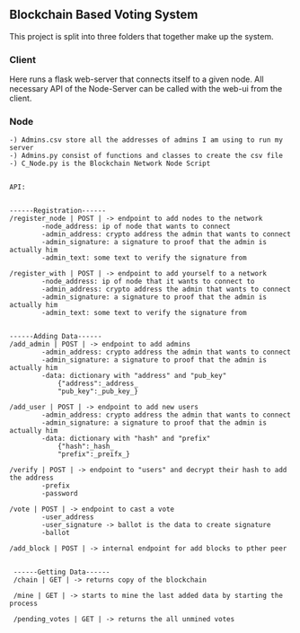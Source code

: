 ## Blockchain Based Voting System
This project is split into three folders that together make up the system. 

### Client 
Here runs a flask web-server that connects itself to a given node. 
All necessary API of the Node-Server can be called with the web-ui from the client. 


### Node

    -) Admins.csv store all the addresses of admins I am using to run my server
    -) Admins.py consist of functions and classes to create the csv file
    -) C_Node.py is the Blockchain Network Node Script
    
    
    API:
    
    
    ------Registration------
    /register_node | POST | -> endpoint to add nodes to the network
            -node_address: ip of node that wants to connect
            -admin_address: crypto address the admin that wants to connect
            -admin_signature: a signature to proof that the admin is actually him 
            -admin_text: some text to verify the signature from
            
    /register_with | POST | -> endpoint to add yourself to a network
            -node_address: ip of node that it wants to connect to
            -admin_address: crypto address the admin that wants to connect
            -admin_signature: a signature to proof that the admin is actually him 
            -admin_text: some text to verify the signature from
            
    
    ------Adding Data------
    /add_admin | POST | -> endpoint to add admins
            -admin_address: crypto address the admin that wants to connect
            -admin_signature: a signature to proof that the admin is actually him 
            -data: dictionary with "address" and "pub_key"
                {"address":_address_
                "pub_key":_pub_key_}
                
    /add_user | POST | -> endpoint to add new users
            -admin_address: crypto address the admin that wants to connect
            -admin_signature: a signature to proof that the admin is actually him 
            -data: dictionary with "hash" and "prefix"
                {"hash":_hash_
                "prefix":_preifx_}
                
    /verify | POST | -> endpoint to "users" and decrypt their hash to add the address
            -prefix
            -password
            
    /vote | POST | -> endpoint to cast a vote
            -user_address
            -user_signature -> ballot is the data to create signature
            -ballot
            
    /add_block | POST | -> internal endpoint for add blocks to pther peer
     
     
     ------Getting Data------
     /chain | GET | -> returns copy of the blockchain
     
     /mine | GET | -> starts to mine the last added data by starting the process
     
     /pending_votes | GET | -> returns the all unmined votes
     
     
     
     